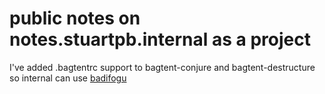 # public notes on notes.stuartpb.internal as a project

I've added .bagtentrc support to bagtent-conjure and bagtent-destructure so internal can use [badifogu](e6a165a7-64b0-4215-aab6-c391ee82d66d.md)
